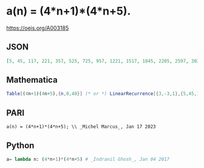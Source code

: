 # a\(n\) \= \(4\*n\+1\)\*\(4\*n\+5\)\.
https://oeis.org/A003185
## JSON
```JSON
[5, 45, 117, 221, 357, 525, 725, 957, 1221, 1517, 1845, 2205, 2597, 3021, 3477, 3965, 4485, 5037, 5621, 6237, 6885, 7565, 8277, 9021, 9797, 10605, 11445, 12317, 13221, 14157, 15125, 16125, 17157, 18221]
```
## Mathematica
```Mathematica
Table[(4n+1)(4n+5),{n,0,40}] (* or *) LinearRecurrence[{3,-3,1},{5,45,117},40] (* _Harvey P. Dale_, Jan 27 2013 *)
```
## PARI
```PARI
a(n) = (4*n+1)*(4*n+5); \\ _Michel Marcus_, Jan 17 2023
```
## Python
```Python
a= lambda n: (4*n+1)*(4*n+5) # _Indranil Ghosh_, Jan 04 2017
```
